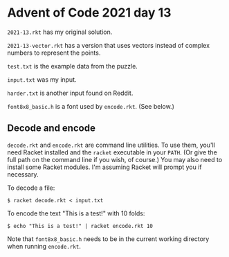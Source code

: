 # Advent of Code 2021 day 13

`2021-13.rkt` has my original solution.

`2021-13-vector.rkt` has a version that uses vectors instead of complex numbers to represent the points.

`test.txt` is the example data from the puzzle.

`input.txt` was my input.

`harder.txt` is another input found on Reddit.

`font8x8_basic.h` is a font used by `encode.rkt`. (See below.)

## Decode and encode

`decode.rkt` and `encode.rkt` are command line utilities. To use them, you'll need Racket installed and the `racket` executable in your `PATH`. (Or give the full path on the command line if you wish, of course.) You may also need to install some Racket modules. I'm assuming Racket will prompt you if necessary.

To decode a file:

    $ racket decode.rkt < input.txt

To encode the text "This is a test!" with 10 folds:

    $ echo "This is a test!" | racket encode.rkt 10

Note that `font8x8_basic.h` needs to be in the current working directory when running `encode.rkt`.

